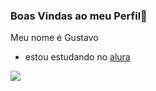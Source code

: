 ### Boas Vindas ao meu Perfil👋

Meu nome é Gustavo

- estou estudando no [alura](https://www.alura.com.br)

![](https://img.shields.io/badge/JavaScript-323330?style=for-the-badge&logo=javascript&logoColor=F7DF1E)

